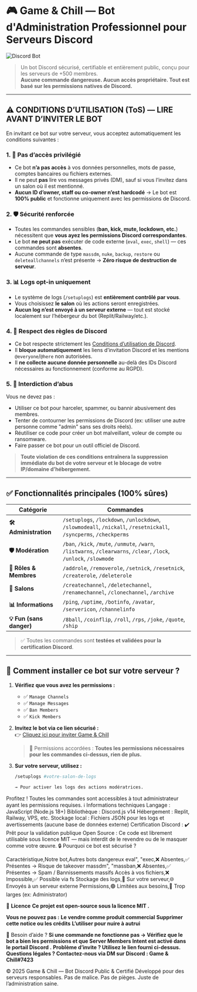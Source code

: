 # 🎮 Game & Chill — Bot d'Administration Professionnel pour Serveurs Discord

![Discord Bot](https://img.shields.io/badge/Discord-Bot-blue?style=for-the-badge&logo=discord)

> Un bot Discord sécurisé, certifiable et entièrement public, conçu pour les serveurs de +500 membres.  
> **Aucune commande dangereuse. Aucun accès propriétaire. Tout est basé sur les permissions natives de Discord.**

---

## ⚠️ CONDITIONS D’UTILISATION (ToS) — LIRE AVANT D’INVITER LE BOT

En invitant ce bot sur votre serveur, vous acceptez automatiquement les conditions suivantes :

### 1. 🔐 **Pas d’accès privilégié**
- Ce bot **n’a pas accès** à vos données personnelles, mots de passe, comptes bancaires ou fichiers externes.
- Il ne peut **pas** lire vos messages privés (DM), sauf si vous l’invitez dans un salon où il est mentionné.
- **Aucun ID d’owner, staff ou co-owner n’est hardcodé** → Le bot est **100% public** et fonctionne uniquement avec les permissions de Discord.

### 2. 🛡️ **Sécurité renforcée**
- Toutes les commandes sensibles (**ban, kick, mute, lockdown, etc.**) nécessitent que **vous ayez les permissions Discord correspondantes**.
- Le bot **ne peut pas** exécuter de code externe (`eval`, `exec`, `shell`) — ces commandes sont **absentes**.
- Aucune commande de type `massdm`, `nuke`, `backup`, `restore` ou `deleteallchannels` n’est présente → **Zéro risque de destruction de serveur**.

### 3. 📊 **Logs opt-in uniquement**
- Le système de logs (`/setuplogs`) est **entièrement contrôlé par vous**.
- Vous choisissez **le salon** où les actions seront enregistrées.
- **Aucun log n’est envoyé à un serveur externe** — tout est stocké localement sur l’hébergeur du bot (Replit/Railway/etc.).

### 4. 💬 **Respect des règles de Discord**
- Ce bot respecte strictement les [Conditions d’utilisation de Discord](https://discord.com/terms).
- Il **bloque automatiquement** les liens d’invitation Discord et les mentions `@everyone`/`@here` non autorisées.
- Il **ne collecte aucune donnée personnelle** au-delà des IDs Discord nécessaires au fonctionnement (conforme au RGPD).

### 5. 🚫 **Interdiction d’abus**
Vous ne devez pas :
- Utiliser ce bot pour harceler, spammer, ou bannir abusivement des membres.
- Tenter de contourner les permissions de Discord (ex: utiliser une autre personne comme "admin" sans ses droits réels).
- Réutiliser ce code pour créer un bot malveillant, voleur de compte ou ransomware.
- Faire passer ce bot pour un outil officiel de Discord.

> **Toute violation de ces conditions entraînera la suppression immédiate du bot de votre serveur et le blocage de votre IP/domaine d’hébergement.**

---

## ✅ Fonctionnalités principales (100% sûres)

| Catégorie | Commandes |
|----------|-----------|
| **🛠️ Administration** | `/setuplogs`, `/lockdown`, `/unlockdown`, `/slowmodeall`, `/nickall`, `/resetnickall`, `/syncperms`, `/checkperms` |
| **🛡️ Modération** | `/ban`, `/kick`, `/mute`, `/unmute`, `/warn`, `/listwarns`, `/clearwarns`, `/clear`, `/lock`, `/unlock`, `/slowmode` |
| **👥 Rôles & Membres** | `/addrole`, `/removerole`, `/setnick`, `/resetnick`, `/createrole`, `/deleterole` |
| **📄 Salons** | `/createchannel`, `/deletechannel`, `/renamechannel`, `/clonechannel`, `/archive` |
| **📊 Informations** | `/ping`, `/uptime`, `/botinfo`, `/avatar`, `/servericon`, `/channelinfo` |
| **💡 Fun (sans danger)** | `/8ball`, `/coinflip`, `/roll`, `/rps`, `/joke`, `/quote`, `/ship` |

> ✅ Toutes les commandes sont **testées et validées pour la certification Discord**.

---

## 🚀 Comment installer ce bot sur votre serveur ?

1. **Vérifiez que vous avez les permissions :**
   - ✅ `Manage Channels`
   - ✅ `Manage Messages`
   - ✅ `Ban Members`
   - ✅ `Kick Members`

2. **Invitez le bot via ce lien sécurisé :**  
   👉 [Cliquez ici pour inviter Game & Chill](https://discord.com/api/oauth2/authorize?client_id=1417332707876274358&permissions=268443712&scope=bot+applications.commands)

   > 🔐 Permissions accordées : **Toutes les permissions nécessaires pour les commandes ci-dessus, rien de plus.**

3. **Sur votre serveur, utilisez :**
   ```bash
   /setuplogs #votre-salon-de-logs
   
   → Pour activer les logs des actions modératrices.

Profitez !
Toutes les commandes sont accessibles à tout administrateur ayant les permissions requises.
ℹ️ Informations techniques
Langage : JavaScript (Node.js 18+)
Bibliothèque : Discord.js v14
Hébergement : Replit, Railway, VPS, etc.
Stockage local : Fichiers JSON pour les logs et avertissements (aucune base de données externe)
Certification Discord : ✔️ Prêt pour la validation publique
Open Source : Ce code est librement utilisable sous licence MIT — mais interdit de le revendre ou de le masquer comme votre œuvre.
🔒 Pourquoi ce bot est sécurisé ?

Caractéristique,Notre bot,Autres bots dangereux
eval", "exec,❌ Absentes,✅ Présentes → Risque de takeover
massdm", "massban,❌ Absentes,✅ Présentes → Spam / Bannissements massifs
Accès à vos fichiers,❌ Impossible,✅ Possible via fs
Stockage des logs,📍 Sur votre serveur,🌐 Envoyés à un serveur externe
Permissions,🟢 Limitées aux besoins,🔴 Trop larges (ex: Administrator)


📜 **Licence**
**Ce projet est open-source sous la licence MIT .**

**Vous ne pouvez pas :**
**Le vendre comme produit commercial**
**Supprimer cette notice ou les crédits**
**L’utiliser pour nuire à autrui**

🤝 Besoin d’aide ?
**Si une commande ne fonctionne pas → Vérifiez que le bot a bien les permissions et que Server Members Intent est activé dans le portail Discord .**
**Problème d’invite ? Utilisez le lien fourni ci-dessus.**
**Questions légales ? Contactez-nous via DM sur Discord : Game & Chill#7423**

© 2025 Game & Chill — Bot Discord Public & Certifié
Développé pour des serveurs responsables. Pas de malice. Pas de pièges. Juste de l’administration saine.
